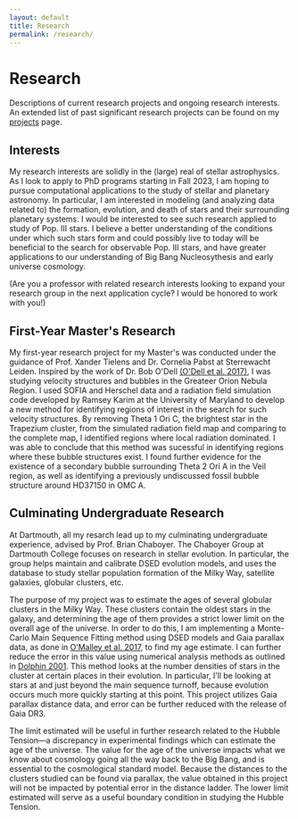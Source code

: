 ```yaml
---
layout: default
title: Research
permalink: /research/
---
```


# Research
Descriptions of current research projects and ongoing research interests.
<br>An extended list of past significant research projects can be found on my <a href="http://www.catherineslaughter.space/projects/">projects</a> page.

## Interests
My research interests are solidly in the (large) real of stellar astrophysics. As I look to apply to PhD programs starting in Fall 2023, I am hoping to pursue computational applications to the study of stellar and planetary astronomy. In particular, I am interested in modeling (and analyzing data related to) the formation, evolution, and death of stars and their surrounding planetary systems. I would be interested to see such research applied to study of Pop. III stars. I believe a better understanding of the conditions under which such stars form and could possibly live to today will be beneficial to the search for observable Pop. III stars, and have greater applications to our understanding of Big Bang Nucleosythesis and early universe cosmology.

(Are you a professor with related research interests looking to expand your research group in the next application cycle? I would be honored to work with you!)

## First-Year Master's Research
My first-year research project for my Master's was conducted under the guidance of Prof. Xander Tielens and Dr. Cornelia Pabst at Sterrewacht Leiden. Inspired by the work of Dr. Bob O'Dell [(O'Dell et al. 2017)](https://ui.adsabs.harvard.edu/abs/2017ApJ...837..151O/abstract), I was studying velocity structures and bubbles in the Greateer Orion Nebula Region. I used SOFIA and Herschel data and a radiation field simulation code developed by Ramsey Karim at the University of Maryland to develop a new method for identifying regions of interest in the search for such velocity structures. By removing Theta 1 Ori C, the brightest star in the Trapezium cluster, from the simulated radiation field map and comparing to the complete map, I identified regions where local radiation dominated. I was able to conclude that this method was sucessful in identifying regions where these bubble structures exist. I found further evidence for the existence of a secondary bubble surrounding Theta 2 Ori A in the Veil region, as well as identifying a previously undiscussed fossil bubble structure around HD37150 in OMC A.

## Culminating Undergraduate Research
At Dartmouth, all my resarch lead up to my culminating undergraduate experience, advised by Prof. Brian Chaboyer. The Chaboyer Group at Dartmouth College focuses on research in stellar evolution. In particular, the group helps maintain and calibrate DSED evolution models, and uses the database to study stellar population formation of the Milky Way, satellite galaxies, globular clusters, etc.

The purpose of my project was to estimate the ages of several globular clusters in the Milky Way. These clusters contain the oldest stars in the galaxy, and determining the age of them provides a strict lower limit on the overall age of the universe. In order to do this, I am implementing a Monte-Carlo Main Sequence Fitting method using DSED models and Gaia parallax data, as done in <a href="https://iopscience.iop.org/article/10.3847/1538-4357/aa6574" target="_blank">O’Malley et al. 2017</a>, to find my age estimate. I can further reduce the error in this value using numerical analysis methods as outlined in  <a href="https://academic.oup.com/mnras/article/332/1/91/975077" target="_blank">Dolphin 2001</a>. This method looks at the number densities of stars in the cluster at certain places in their evolution. In particular, I’ll be looking at stars at and just beyond the main sequence turnoff, because evolution occurs much more quickly starting at this point. This project utilizes Gaia parallax distance data, and error can be further reduced with the release of Gaia DR3. 

The limit estimated will be useful in further research related to the Hubble Tension—a discrepancy in experimental findings which can estimate the age of the universe. The value for the age of the universe impacts what we know about cosmology going all the way back to the Big Bang, and is essential to the cosmological standard model. Because the distances to the clusters studied can be found via parallax, the value obtained in this project will not be impacted by potential error in the distance ladder. The lower limit estimated will serve as a useful boundary condition in studying the Hubble Tension.

